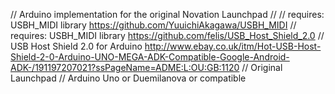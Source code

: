 // Arduino implementation for the original Novation Launchpad
// 
// requires: USBH_MIDI library https://github.com/YuuichiAkagawa/USBH_MIDI
// requires: USBH_MIDI library https://github.com/felis/USB_Host_Shield_2.0
// USB Host Shield 2.0 for Arduino http://www.ebay.co.uk/itm/Hot-USB-Host-Shield-2-0-Arduino-UNO-MEGA-ADK-Compatible-Google-Android-ADK-/191197207021?ssPageName=ADME:L:OU:GB:1120
// Original Launchpad
// Arduino Uno or Duemilanova or compatible
